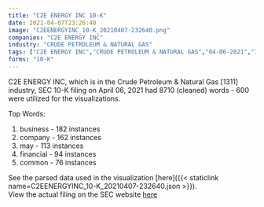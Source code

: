 ```yaml
---
title: "C2E ENERGY INC 10-K"
date: 2021-04-07T23:26:40
image: "C2EENERGYINC_10-K_20210407-232640.png"
companies: "C2E ENERGY INC"
industry: "CRUDE PETROLEUM & NATURAL GAS"
tags: ["C2E ENERGY INC","CRUDE PETROLEUM & NATURAL GAS","04-06-2021","10-K"]
forms: "10-K"
---
```

C2E ENERGY INC, which is in the Crude Petroleum & Natural Gas [1311] industry, SEC 10-K filing on April 06, 2021 had 8710 (cleaned) words - 600 were utilized for the visualizations.

Top Words:
1. business - 182 instances
2. company - 162 instances
3. may - 113 instances
4. financial - 94 instances
5. common - 76 instances


See the parsed data used in the visualization [here]({{< staticlink name=C2EENERGYINC_10-K_20210407-232640.json >}}).  
View the actual filing on the SEC website [here](https://www.sec.gov/Archives/edgar/data/1160798/0001213900-21-020286.txt)